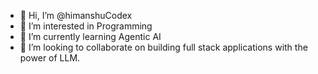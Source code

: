 - 👋 Hi, I’m @himanshuCodex
- 👀 I’m interested in Programming
- 🌱 I’m currently learning Agentic AI
- 💞️ I’m looking to collaborate on building full stack applications with the power of LLM.

<!---
himanshuCodex/himanshuCodex is a ✨ special ✨ repository because its `README.md` (this file) appears on your GitHub profile.
You can click the Preview link to take a look at your changes.
--->
